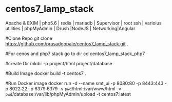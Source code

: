 # centos7_lamp_stack
Apache &amp; EXIM | php5.6 | redis | mariadb | Supervisor | root ssh | varioius utilities | phpMyAdmin | Drush |NodeJS | Networking|Angular


#Clone Repo
git clone https://github.com/prasadgopale/centos7_lamp_stack.git .

#For cenos and php7 stack go to dir
cd centos7_lamp_stack_php7

#create Dir
mkdir -p project/html project/database

#Build Image
docker build  -t centos7 .

#Run Docker image
docker run -d --name smt_ui -p 8080:80 -p 8443:443 -p 8022:22 -p 6379:6379 -v `pwd`/html:/var/www/html -v `pwd`/database:/var/lib/phpMyAdmin/upload -t centos7:latest


